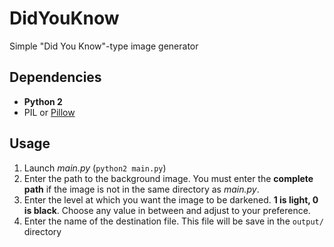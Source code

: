 # DidYouKnow
Simple "Did You Know"-type image generator

## Dependencies
- **Python 2**
- PIL or [Pillow](https://pillow.readthedocs.org/en/latest/installation.html)

## Usage
1. Launch *main.py*  (`python2 main.py`)
2. Enter the path to the background image. You must enter the **complete path** if the image is not in the same directory as *main.py*.
3. Enter the level at which you want the image to be darkened. **1 is light, 0 is black**. Choose any value in between and adjust to your preference.
4. Enter the name of the destination file. This file will be save in the `output/` directory
